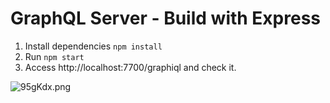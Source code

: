 GraphQL Server - Build with Express
==================================

1. Install dependencies
`npm install` 
2. Run 
`npm start`
3. Access http://localhost:7700/graphiql and check it.

![95gKdx.png](https://s1.ax1x.com/2018/03/16/95gKdx.png)
